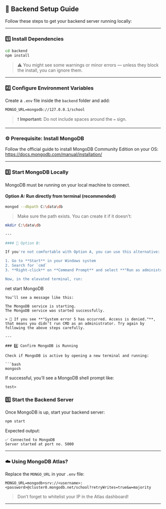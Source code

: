 ## 🔧 Backend Setup Guide

Follow these steps to get your backend server running locally:

---

### 1️⃣ Install Dependencies

```bash
cd backend
npm install
```

> ⚠️ You might see some warnings or minor errors — unless they block the install, you can ignore them.

---

### 2️⃣ Configure Environment Variables

Create a `.env` file inside the `backend` folder and add:

```
MONGO_URL=mongodb://127.0.0.1/school
```

> ❗ **Important:** Do not include spaces around the `=` sign.

---
### ⚙️ Prerequisite: Install MongoDB
Follow the official guide to install MongoDB Community Edition on your OS:
https://docs.mongodb.com/manual/installation/

---

### 3️⃣ Start MongoDB Locally

MongoDB must be running on your local machine to connect.

#### Option A: Run directly from terminal (recommended)

```bash
mongod --dbpath C:\data\db
```

> Make sure the path exists. You can create it if it doesn’t:
```bash
mkdir C:\data\db

---

#### 🔁 Option B: 

If you're not comfortable with Option A, you can use this alternative:

1. Go to **Start** in your Windows system  
2. Search for `cmd`  
3. **Right-click** on **Command Prompt** and select **"Run as administrator"**

Now, in the elevated terminal, run:

```
net start MongoDB
```
You’ll see a message like this:

The MongoDB service is starting.
The MongoDB service was started successfully.

> 🛑 If you see **"System error 5 has occurred. Access is denied."**, that means you didn’t run CMD as an administrator. Try again by following the above steps carefully.

---

### 4️⃣ Confirm MongoDB is Running

Check if MongoDB is active by opening a new terminal and running:

```bash
mongosh
```

If successful, you’ll see a MongoDB shell prompt like:
```
test>
```

### 5️⃣ Start the Backend Server

Once MongoDB is up, start your backend server:

```bash
npm start
```

Expected output:

```
✅ Connected to MongoDB  
Server started at port no. 5000
```

---

### ☁️ Using MongoDB Atlas?

Replace the `MONGO_URL` in your `.env` file:

```env
MONGO_URL=mongodb+srv://<username>:<password>@cluster0.mongodb.net/school?retryWrites=true&w=majority
```

> Don’t forget to whitelist your IP in the Atlas dashboard!

---
